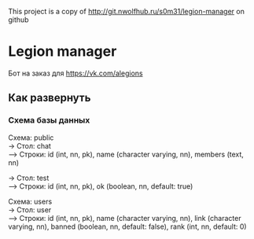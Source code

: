 This project is a copy of http://git.nwolfhub.ru/s0m31/legion-manager on github
# Legion manager

Бот на заказ для https://vk.com/alegions  

## Как развернуть
### Схема базы данных
Схема: public  
-> Стол: chat    
--> Строки: id (int, nn, pk), name (character varying, nn), members (text, nn)  
  
-> Cтол: test  
--> Строки: id (int, nn, pk), ok (boolean, nn, default: true)  
  
    
Схема: users  
-> Стол: user  
--> Строки:  id (int, nn, pk), name (character varying, nn), link (character varying, nn), banned (boolean, nn, default: false), rank (int, nn, default: 0)
